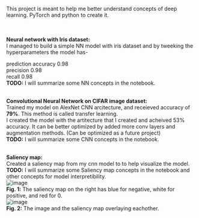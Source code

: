 This project is meant to help me better understand concepts of deep learning.
PyTorch and python to create it. <br> <br> <br>

**Neural network with Iris dataset:** <br>
I managed to build a simple NN model with iris dataset and by tweeking the hyperparameters the model has-

prediction accuracy 0.98 <br>
precision 0.98 <br>
recall 0.98 <br> 
**TODO:** I will summarize some NN concepts in the notebook.<br><br>

**Convolutional Neural Network on CIFAR image dataset:** <br>
Trained my model on AlexNet CNN arcitecture, and receieved accuracy of **79%**. This method is called transfer learning. <br>
I created the model with the artitecture that I created and acheived 53% accuracy. It can be better optimized by added more conv layers and augmentation methods. (Can be optimized as a future project) <br>
**TODO:** I will summarize some CNN concepts in the notebook. <br><br>

**Saliency map:** <br>
Created a saliency map from my cnn model to to help visualize the model. <br>
**TODO:** I will summarize some Saliency map concepts in the notebook and other concepts for model interpretibility.<br>
![image](https://user-images.githubusercontent.com/46355198/121438670-6f7e9500-c952-11eb-984b-c1b0265e73a8.png) <br>
**Fig. 1:** The saliency map on the right has blue for negative, white for positive, and red for 0. <br>
![image](https://user-images.githubusercontent.com/46355198/121438706-7f967480-c952-11eb-9c57-637f371981b6.png) <br>
**Fig. 2:** The image and the saliency map overlaying eachother.

